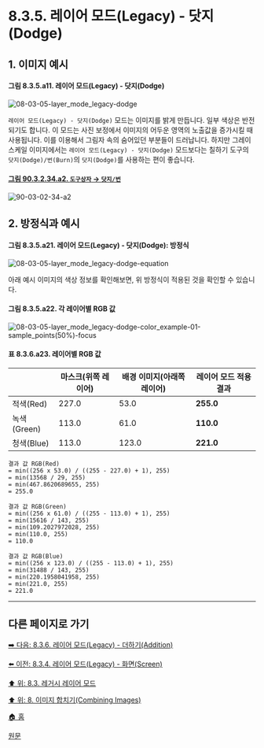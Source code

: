 # 8.3.5. 레이어 모드(Legacy) - 닷지(Dodge)
## 1. 이미지 예시
#### 그림 8.3.5.a11. 레이어 모드(Legacy) - 닷지(Dodge)
![08-03-05-layer_mode_legacy-dodge](https://github.com/wonder13662/gimp/assets/15767104/49d9d0a1-03e4-4f36-8430-c9f44f2f1d31)

`레이어 모드(Legacy) - 닷지(Dodge)` 모드는 이미지를 밝게 만듭니다. 일부 색상은 반전되기도 합니다. 이 모드는 사진 보정에서 이미지의 어두운 영역의 노출값을 증가시킬 때 사용됩니다. 이를 이용해서 그림자 속의 숨어있던 부분들이 드러납니다. 하지만 그레이스케일 이미지에서는 `레이어 모드(Legacy) - 닷지(Dodge)` 모드보다는 칠하기 도구의 `닷지(Dodge)/번(Burn)`의 `닷지(Dodge)`를 사용하는 편이 좋습니다.

<a id="90-03-02-34-a2"></a>

#### [그림 90.3.2.34.a2. `도구상자` → `닷지/번`](./90-03-02-34-dodge_burn.md#90-03-02-34-a2)
![90-03-02-34-a2](https://github.com/wonder13662/gimp/assets/15767104/f602486b-595d-4b15-ba4c-826982b153ce)

## 2. 방정식과 예시
#### 그림 8.3.5.a21. 레이어 모드(Legacy) - 닷지(Dodge): 방정식
![08-03-05-layer_mode_legacy-dodge-equation](https://github.com/wonder13662/gimp/assets/15767104/15a5222b-4e8e-4a26-bca0-faacc69e0eb1)

아래 예시 이미지의 색상 정보를 확인해보면, 위 방정식이 적용된 것을 확인할 수 있습니다.

#### 그림 8.3.5.a22. 각 레이어별 RGB 값
![08-03-05-layer_mode_legacy-dodge-color_example-01-sample_points(50%)-focus](https://github.com/wonder13662/gimp/assets/15767104/20c40ba8-aa1e-470a-b418-dd60a24d1f5c)

#### 표 8.3.6.a23. 레이어별 RGB 값

||마스크(위쪽 레이어)|배경 이미지(아래쪽 레이어)|레이어 모드 적용 결과|
|---|---|---|---|
|적색(Red)|227.0|53.0|**255.0**|
|녹색(Green)|113.0|61.0|**110.0**|
|청색(Blue)|113.0|123.0|**221.0**|

```
결과 값 RGB(Red)
= min((256 x 53.0) / ((255 - 227.0) + 1), 255)
= min(13568 / 29, 255)
= min(467.8620689655, 255)
= 255.0

결과 값 RGB(Green)
= min((256 x 61.0) / ((255 - 113.0) + 1), 255)
= min(15616 / 143, 255)
= min(109.2027972028, 255)
= min(110.0, 255)
= 110.0

결과 값 RGB(Blue)
= min((256 x 123.0) / ((255 - 113.0) + 1), 255)
= min(31488 / 143, 255)
= min(220.1958041958, 255)
= min(221.0, 255)
= 221.0
```

***

## 다른 페이지로 가기
[➡️ 다음: 8.3.6. 레이어 모드(Legacy) - 더하기(Addition)](./08-03-06-lighten_layer_mode-addition.md)

[⬅️ 이전: 8.3.4. 레이어 모드(Legacy) - 화면(Screen)](./08-03-04-lighten_layer_mode-screen.md)

[⬆️ 위: 8.3. 레거시 레이어 모드](./08-03-00-legacy-layer-modes.md)

[⬆️ 위: 8. 이미지 합치기(Combining Images)](./08-00-combining-images.md)

[🏠 홈](./00-home.md)

[원문](https://docs.gimp.org/2.10/ko/gimp-concepts-layer-modes-legacy.html)